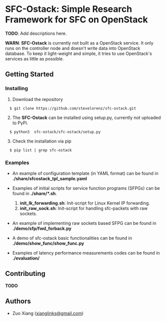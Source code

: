 # **SFC-Ostack**: Simple Research Framework for SFC on OpenStack #

**TODO**: Add descriptions here.

**WARN**: **SFC-Ostack** is currently not built as a OpenStack service. It only runs on the controller node and doesn't
write data into OpenStack database. To keep it light-weight and simple, it tries to use OpenStack's services as little
as possible.

## Getting Started ##

### Installing

1. Download the repository

```
  $ git clone https://github.com/stevelorenz/sfc-ostack.git
```

2. The **SFC-Ostack** can be installed using setup.py, currently not uploaded to PyPi.

```
  $ python3  sfc-ostack/sfc-ostack/setup.py
```

3. Check the installation via pip

```
  $ pip list | grep sfc-ostack
```

### Examples

- An example of configuration template (in YAML format) can be found in **./share/sfcostack_tpl_sample.yaml**

- Examples of initial scripts for service function programs (SFPGs) can be found in **./share/*.sh**.

    1. **init_lk_forwarding.sh**: Init-script for Linux Kernel IP forwarding.
    2. **init_raw_sock.sh**: Init-script for handling sfc-packets with raw sockets.

- An example of implementing raw sockets based SFPG can be found in **./demo/sfp/fwd_forback.py**

- A demo of sfc-ostack basic functionalities can be found in **./demo/show_func/show_func.py**

- Examples of latency performance measurements codes can be found in **./evaluation/**

## Contributing ##

**TODO**

## Authors ##

- Zuo Xiang (xianglinks@gmail.com)

